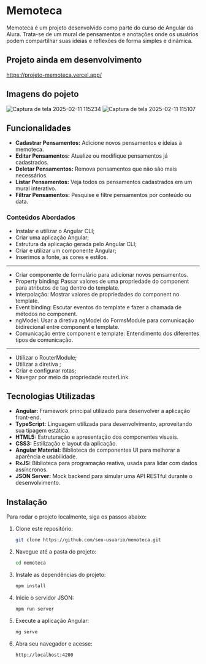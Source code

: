 # Memoteca

Memoteca é um projeto desenvolvido como parte do curso de Angular da Alura. Trata-se de um mural de pensamentos e anotações onde os usuários podem compartilhar suas ideias e reflexões de forma simples e dinâmica.


## Projeto ainda em desenvolvimento

https://projeto-memoteca.vercel.app/

## Imagens do pojeto
 ![Captura de tela 2025-02-11 115234](https://github.com/user-attachments/assets/c08f391f-f019-4908-80e1-7f947cb57553)
 ![Captura de tela 2025-02-11 115107](https://github.com/user-attachments/assets/cca4e5d6-d219-4dee-bf38-5b46a6e10ccb)




## Funcionalidades

- **Cadastrar Pensamentos:** Adicione novos pensamentos e ideias à memoteca.
- **Editar Pensamentos:** Atualize ou modifique pensamentos já cadastrados.
- **Deletar Pensamentos:** Remova pensamentos que não são mais necessários.
- **Listar Pensamentos:** Veja todos os pensamentos cadastrados em um mural interativo.
- **Filtrar Pensamentos:** Pesquise e filtre pensamentos por conteúdo ou data.


### Conteúdos Abordados
- Instalar e utilizar o Angular CLI;
- Criar uma aplicação Angular;
- Estrutura da aplicação gerada pelo Angular CLI;
- Criar e utilizar um componente Angular;
- Inserimos a fonte, as cores e estilos.
------------------------------------------------------
- Criar componente de formulário para adicionar novos pensamentos.
- Property binding: Passar valores de uma propriedade do component para atributos de tag dentro do template.
- Interpolação: Mostrar valores de propriedades do component no template.
- Event binding: Escutar eventos do template e fazer a chamada de métodos no component.
- ngModel: Usar a diretiva ngModel do FormsModule para comunicação bidirecional entre component e template.
- Comunicação entre component e template: Entendimento dos diferentes tipos de comunicação.
------
- Utilizar o RouterModule;
- Utilizar a diretiva <router-outlet>;
- Criar e configurar rotas;
- Navegar por meio da propriedade routerLink.

## Tecnologias Utilizadas
- **Angular:** Framework principal utilizado para desenvolver a aplicação front-end.
- **TypeScript:** Linguagem utilizada para desenvolvimento, aproveitando sua tipagem estática.
- **HTML5:** Estruturação e apresentação dos componentes visuais.
- **CSS3:** Estilização e layout da aplicação.
- **Angular Material:** Biblioteca de componentes UI para melhorar a aparência e usabilidade.
- **RxJS:** Biblioteca para programação reativa, usada para lidar com dados assíncronos.
- **JSON Server:** Mock backend para simular uma API RESTful durante o desenvolvimento.

## Instalação

Para rodar o projeto localmente, siga os passos abaixo:

1. Clone este repositório:
   ```bash
   git clone https://github.com/seu-usuario/memoteca.git
   ```

2. Navegue até a pasta do projeto:
   ```bash
   cd memoteca
   ```

3. Instale as dependências do projeto:
   ```bash
   npm install
   ```

4. Inicie o servidor JSON:
   ```bash
   npm run server
   ```

5. Execute a aplicação Angular:
   ```bash
   ng serve
   ```

6. Abra seu navegador e acesse:
   ```
   http://localhost:4200
   ```


